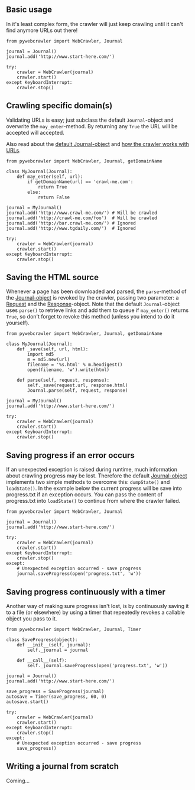 
## Basic usage ##
In it's least complex form, the crawler will just keep crawling until it can't find anymore URLs out there!
```
from pywebcrawler import WebCrawler, Journal

journal = Journal()
journal.add('http://www.start-here.com/')

try:
    crawler = WebCrawler(journal)
    crawler.start()
except KeyboardInterrupt:
    crawler.stop()
```


## Crawling specific domain(s) ##
Validating URLs is easy; just subclass the default `Journal`-object and overwrite the `may_enter`-method. By returning any `True` the URL will be accepted will accepted.

Also read about the [default Journal-object](Journal#The_default_Journal-object.md) and [how the crawler works with URLs](URLs.md).
```
from pywebcrawler import WebCrawler, Journal, getDomainName

class MyJournal(Journal):
    def may_enter(self, url):
        if getDomainName(url) == 'crawl-me.com':
            return True
        else:
            return False

journal = MyJournal()
journal.add('http://www.crawl-me.com/') # Will be crawled
journal.add('http://crawl-me.com/foo')  # Will be crawled
journal.add('http://bar.crawl-me.com/') # Ignored
journal.add('http://www.tgdaily.com/')  # Ignored

try:
    crawler = WebCrawler(journal)
    crawler.start()
except KeyboardInterrupt:
    crawler.stop()
```

## Saving the HTML source ##
Whenever a page has been downloaded and parsed, the `parse`-method of the [Journal-object](Journal.md) is revoked by the crawler, passing two parameter: a [Request](Request.md) and the [Response](Response.md)-object. Note that the default `Journal`-object uses `parse()` to retrieve links and add them to queue if `may_enter()` returns `True`, so don't forget to revoke this method (unless you intend to do it yourself).
```
from pywebcrawler import WebCrawler, Journal, getDomainName

class MyJournal(Journal):
    def _save(self, url, html):
        import md5
        m = md5.new(url)
        filename = '%s.html' % m.hexdigest()
        open(filename, 'w').write(html)

    def parse(self, request, response):
        self._save(request.url, response.html)
        Journal.parse(self, request, response)

journal = MyJournal()
journal.add('http://www.start-here.com/')

try:
    crawler = WebCrawler(journal)
    crawler.start()
except KeyboardInterrupt:
    crawler.stop()
```

## Saving progress if an error occurs ##
If an unexpected exception is raised during runtime, much information about crawling progress may be lost. Therefore the default [Journal-object](Journal.md) implements two simple methods to overcome this: `dumpState()` and `loadState()`. In the example below the current progress will be save into progress.txt if an exception occurs. You can pass the content of progress.txt into `loadState()` to continue from where the crawler failed.
```
from pywebcrawler import WebCrawler, Journal

journal = Journal()
journal.add('http://www.start-here.com/')

try:
    crawler = WebCrawler(journal)
    crawler.start()
except KeyboardInterrupt:
    crawler.stop()
except:
    # Unexpected exception occurred - save progress
    journal.saveProgress(open('progress.txt', 'w'))
```

## Saving progress continuously with a timer ##
Another way of making sure progress isn't lost, is by continuously saving it to a file (or elsewhere) by using a timer that repeatedly revokes a callable object you pass to it.
```
from pywebcrawler import WebCrawler, Journal, Timer

class SaveProgress(object):
    def __init__(self, journal):
        self._journal = journal

    def __call__(self):
        self._journal.saveProgress(open('progress.txt', 'w'))

journal = Journal()
journal.add('http://www.start-here.com/')

save_progress = SaveProgress(journal)
autosave = Timer(save_progress, 60, 0)
autosave.start()

try:
    crawler = WebCrawler(journal)
    crawler.start()
except KeyboardInterrupt:
    crawler.stop()
except:
    # Unexpected exception occurred - save progress
    save_progress()
```

## Writing a journal from scratch ##
Coming...